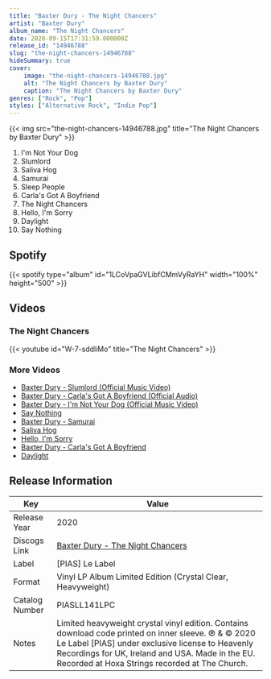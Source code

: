 ```yaml
---
title: "Baxter Dury - The Night Chancers"
artist: "Baxter Dury"
album_name: "The Night Chancers"
date: 2020-09-15T17:31:59.000000Z
release_id: "14946788"
slug: "the-night-chancers-14946788"
hideSummary: true
cover:
    image: "the-night-chancers-14946788.jpg"
    alt: "The Night Chancers by Baxter Dury"
    caption: "The Night Chancers by Baxter Dury"
genres: ["Rock", "Pop"]
styles: ["Alternative Rock", "Indie Pop"]
---
```


{{< img src="the-night-chancers-14946788.jpg" title="The Night Chancers by Baxter Dury" >}}

<!-- section break -->

1. I'm Not Your Dog
2. Slumlord
3. Saliva Hog
4. Samurai
5. Sleep People
6. Carla's Got A Boyfriend
7. The Night Chancers
8. Hello, I'm Sorry
9. Daylight
10. Say Nothing

<!-- section break -->


## Spotify
{{< spotify type="album" id="1LCoVpaGVLibfCMmVyRaYH" width="100%" height="500" >}}



## Videos
### The Night Chancers
{{< youtube id="W-7-sddliMo" title="The Night Chancers" >}}<br>

### More Videos

- [Baxter Dury - Slumlord (Official Music Video)](https://www.youtube.com/watch?v=KWbVIv7DrU8)
- [Baxter Dury - Carla's Got A Boyfriend (Official Audio)](https://www.youtube.com/watch?v=CaAszLkOh6w)
- [Baxter Dury - I'm Not Your Dog (Official Music Video)](https://www.youtube.com/watch?v=x_x9tB2Qsyk)
- [Say Nothing](https://www.youtube.com/watch?v=tahejIw1jXw)
- [Baxter Dury - Samurai](https://www.youtube.com/watch?v=JsnwNgvXFEU)
- [Saliva Hog](https://www.youtube.com/watch?v=CpMVX3UDev4)
- [Hello, I'm Sorry](https://www.youtube.com/watch?v=GEst-mUxvRI)
- [Baxter Dury - Carla's Got A Boyfriend](https://www.youtube.com/watch?v=MPj7GifljM8)
- [Daylight](https://www.youtube.com/watch?v=hH8W0cM_718)


## Release Information
|  Key           | Value                                                |
| ---------------| ---------------------------------------------------- |
| Release Year   | 2020                                   |
| Discogs Link   | [Baxter Dury - The Night Chancers](https://www.discogs.com/release/14946788-Baxter-Dury-The-Night-Chancers) |
| Label          | [PIAS] Le Label |
| Format         | Vinyl LP Album Limited Edition (Crystal Clear, Heavyweight) |
| Catalog Number | PIASLL141LPC |
| Notes | Limited heavyweight crystal vinyl edition. Contains download code printed on inner sleeve.  ℗ & © 2020 Le Label [PIAS] under exclusive license to Heavenly Recordings for UK, Ireland and USA. Made in the EU.  Recorded at Hoxa Strings recorded at The Church. |